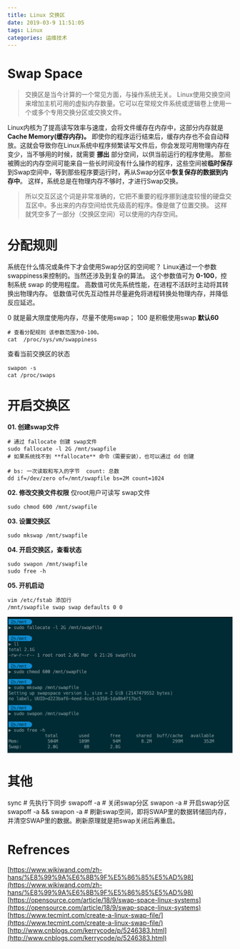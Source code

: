 ```yaml
---
title: Linux 交换区
date: 2019-03-9 11:51:05
tags: Linux
categories: 运维技术
---
```


# Swap Space
> 交换区是当今计算的一个常见方面，与操作系统无关。
> Linux使用交换空间来增加主机可用的虚拟内存数量。它可以在常规文件系统或逻辑卷上使用一个或多个专用交换分区或交换文件。

Linux内核为了提高读写效率与速度，会将文件缓存在内存中，这部分内存就是**Cache Memory(缓存内存)。**
即使你的程序运行结束后，缓存内存也不会自动释放。这就会导致你在Linux系统中程序频繁读写文件后，你会发现可用物理内存在变少，当不够用的时候，就需要 **挪出** 部分空间，以供当前运行的程序使用。
那些被腾出的内存空间可能来自一些长时间没有什么操作的程序，这些空间被**临时保存**到Swap空间中，等到那些程序要运行时，再从Swap分区中**恢复保存的数据到内存中**。
这样，系统总是在物理内存不够时，才进行Swap交换。
> 所以交互区这个词是非常准确的，它把不重要的程序挪到速度较慢的硬盘交互区中。多出来的内存空间给优先级高的程序。像是做了位置交换。
> 这样就凭空多了一部分（交换区空间）可以使用的内存空间。
# 分配规则

系统在什么情况或条件下才会使用Swap分区的空间呢？ 
Linux通过一个参数swappiness来控制的。当然还涉及到复杂的算法。
这个参数值可为 **0-100**，控制系统 swap 的使用程度。
高数值可优先系统性能，在进程不活跃时主动将其转换出物理内存。
低数值可优先互动性并尽量避免将进程转换处物理内存，并降低反应延迟。

0 就是最大限度使用内存，尽量不使用swap；
100 是积极使用swap  **默认60**
```
# 查看分配规则 该参数范围为0-100。
cat  /proc/sys/vm/swappiness
```
查看当前交换区的状态
```
swapon -s
cat /proc/swaps
```

# 开启交换区
**01. 创建swap文件**
```
# 通过 fallocate 创建 swap文件
sudo fallocate -l 2G /mnt/swapfile
# 如果系统找不到 **fallocate** 命令（需要安装），也可以通过 dd 创建

# bs: 一次读取和写入的字节  count: 总数     
dd if=/dev/zero of=/mnt/swapfile bs=2M count=1024
```
**02. 修改交换文件权限**
仅root用户可读写 swap文件
```
sudo chmod 600 /mnt/swapfile
```
**03. 设置交换区**
```
sudo mkswap /mnt/swapfile
```
**04. 开启交换区，查看状态** 
```
sudo swapon /mnt/swapfile
sudo free -h
```
**05. 开机启动**

```
vim /etc/fstab 添加行
/mnt/swapfile swap swap defaults 0 0
```
![image.png](../images/2019-3/linux_1.png)

# 其他
sync                         # 先执行下同步
swapoff -a                   # 关闭swap分区
swapon -a                    # 开启swap分区
swapoff -a && swapon -a      # 刷新swap空间，即将SWAP里的数据转储回内存，并清空SWAP里的数据。刷新原理就是把swap关闭后再重启。

# Refrences
[https://www.wikiwand.com/zh-hans/%E8%99%9A%E6%8B%9F%E5%86%85%E5%AD%98](https://www.wikiwand.com/zh-hans/%E8%99%9A%E6%8B%9F%E5%86%85%E5%AD%98)
[https://opensource.com/article/18/9/swap-space-linux-systems](https://opensource.com/article/18/9/swap-space-linux-systems)
[https://www.tecmint.com/create-a-linux-swap-file/](https://www.tecmint.com/create-a-linux-swap-file/)
[http://www.cnblogs.com/kerrycode/p/5246383.html](http://www.cnblogs.com/kerrycode/p/5246383.html)